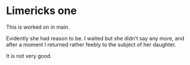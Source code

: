 # Limericks one

This is worked on in main.

Evidently she had reason to be. I waited but she didn’t say any more,
and after a moment I returned rather feebly to the subject of her
daughter.

It is not very good.
